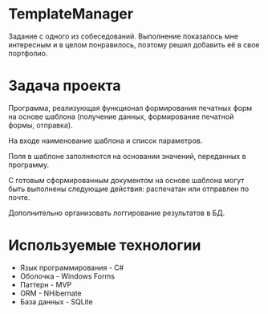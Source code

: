 # TemplateManager
Задание с одного из собеседований. Выполнение показалось мне интересным и в целом понравилось, поэтому решил добавить её в свое портфолио.
# Задача проекта
Программа, реализующая функционал формирования печатных форм на основе шаблона (получение данных, формирование печатной формы, отправка).

На входе наименование шаблона и список параметров.

Поля в шаблоне заполняются на основании значений, переданных в программу.

С готовым сформированным документом на основе шаблона могут быть выполнены следующие действия: распечатан или отправлен по почте.

Дополнительно организовать логгирование результатов в БД.
# Используемые технологии
* Язык программирования - C#
* Оболочка - Windows Forms
* Паттерн - MVP
* ORM - NHibernate
* База данных - SQLite
